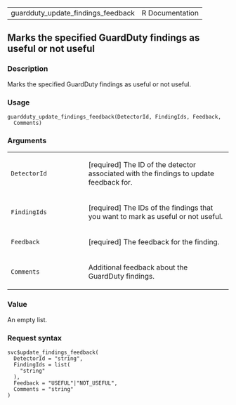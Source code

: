 <table style="width: 100%;">
<tbody>
<tr class="odd">
<td>guardduty_update_findings_feedback</td>
<td style="text-align: right;">R Documentation</td>
</tr>
</tbody>
</table>

## Marks the specified GuardDuty findings as useful or not useful

### Description

Marks the specified GuardDuty findings as useful or not useful.

### Usage

    guardduty_update_findings_feedback(DetectorId, FindingIds, Feedback,
      Comments)

### Arguments

<table>
<colgroup>
<col style="width: 35%" />
<col style="width: 65%" />
</colgroup>
<tbody>
<tr class="odd">
<td><code
id="guardduty_update_findings_feedback_:_DetectorId">DetectorId</code></td>
<td><p>[required] The ID of the detector associated with the findings to
update feedback for.</p></td>
</tr>
<tr class="even">
<td><code
id="guardduty_update_findings_feedback_:_FindingIds">FindingIds</code></td>
<td><p>[required] The IDs of the findings that you want to mark as
useful or not useful.</p></td>
</tr>
<tr class="odd">
<td><code
id="guardduty_update_findings_feedback_:_Feedback">Feedback</code></td>
<td><p>[required] The feedback for the finding.</p></td>
</tr>
<tr class="even">
<td><code
id="guardduty_update_findings_feedback_:_Comments">Comments</code></td>
<td><p>Additional feedback about the GuardDuty findings.</p></td>
</tr>
</tbody>
</table>

### Value

An empty list.

### Request syntax

    svc$update_findings_feedback(
      DetectorId = "string",
      FindingIds = list(
        "string"
      ),
      Feedback = "USEFUL"|"NOT_USEFUL",
      Comments = "string"
    )
